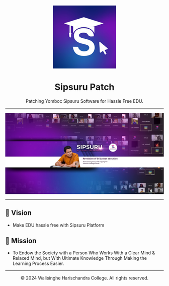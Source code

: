 <p align="center">
  <a href="https://dragon.edu.lk/sipsuru">
    <img src="logo.jpg" alt="Sipsuru Logo" width="200px">
  </a>
</p>

<h1 align="center">Sipsuru Patch</h1>

<p align="center">
  Patching Yomboc Sipsuru Software for Hassle Free EDU.
</p>

---

<p align="center">
  <img src="banner_sipsuru.jpg" alt="Banner">
</p>

---

## 🌟 Vision

 - Make EDU hassle free with Sipsuru Platform

## 🎯 Mission

 - To Endow the Society with a Person Who Works With a Clear Mind & Relaxed Mind, but With Ultimate Knowledge Through Making the Learning Process Easier.
  
---

<p align="center">© 2024 Walisinghe Harischandra College. All rights reserved.</p>
